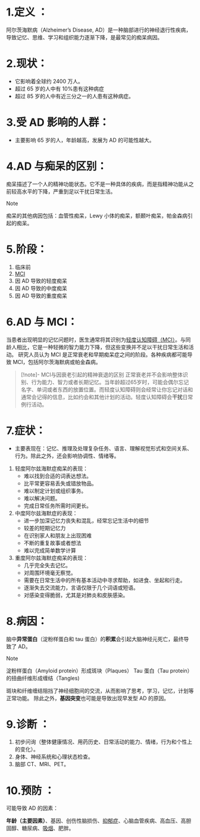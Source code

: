 
# 1.定义 ：
   阿尔茨海默病（Alzheimer’s Disease, AD）是一种脑部进行的神经退行性疾病，导致记忆、思维、学习和组织能力逐渐下降，是最常见的痴呆病因。

# 2.现状：
* 它影响着全球约 2400 万人。
* 超过 65 岁的人中有 10%患有这种病症
* 超过 85 岁的人中有近三分之一的人患有这种病症。
# 3.受 AD 影响的人群：

* 主要影响 65 岁的人，年龄越高，发展为 AD 的可能性越大。



# 4.AD 与痴呆的区别：

痴呆描述了一个人的精神功能状态。它不是一种具体的疾病，而是指精神功能从之前较高水平的下降，严重到足以干扰日常生活。

> [!note]
> 痴呆的其他病因包括：血管性痴呆，Lewy 小体的痴呆，额颞叶痴呆，帕金森病引起的痴呆。

# 5.阶段：

1. 临床前
2. [MCI](https://www.notion.so/MCI-1f5ede727abc4e5ab9bfe099ddb9fc02?pvs=21)
3. 因 AD 导致的轻度痴呆
4. 因 AD 导致的中度痴呆
5. 因 AD 导致的重度痴呆


# 6.AD 与 MCI：
当患者出现明显的记忆问题时，医生通常将其识别为[轻度认知障碍（MCI）](https://my.clevelandclinic.org/health/diseases/17990-mild-cognitive-impairment)。与同龄人相比，它是一种轻微的智力能力下降，但这些变换并不足以干扰日常生活和活动。
研究人员认为 MCI 是正常衰老和早期痴呆症之间的阶段。各种疾病都可能导致 MCI，包括阿尔茨海默病或帕金森病。

> [!note]- MCI与因衰老引起的精神衰退的区别
> 正常衰老并不会影响整体识别、行为能力、智力或者长期记忆。当年龄超过65岁时，可能会偶尔忘记名字、单词或者东西的放置位置。而轻度认知障碍则会经常让你忘记对话和通常会记得的信息，比如约会和其他计划的活动。轻度认知障碍会**干扰**日常例行活动。


# 7.症状：
* 主要表现在：记忆、推理及处理复杂任务、语言、理解视觉形式和空间关系、行为。除此之外，还会影响协调性、情绪等。
1. 轻度阿尔兹海默症痴呆的表现：
	- 难以找到合适的词表达想法。
	- 比平常更容易丢失或错放物品。
	- 难以制定计划或组织事务。
	- 难以解决问题。
	- 完成日常任务所需时间更长。
2. 中度阿尔兹海默症的表现：
	- 进一步加深记忆力丧失和混乱，经常忘记生活中的细节
	- 较差的短期记忆力
	- 在识别家人和朋友上出现困难
	- 不断的重复故事或者想法
	- 难以完成简单数学计算
3. 重度阿尔兹海默症痴呆的表现：
	- 几乎完全失去记忆。
	- 对周围环境毫无察觉。
	- 需要在日常生活中的所有基本活动中寻求帮助，如进食、坐起和行走。
	- 逐渐失去交流能力，言语仅限于几个词语或短语。
	- 对感染变得脆弱，尤其是对肺炎和皮肤感染。
<!--ID: 1709545010304-->


# 8.病因：

 脑中**异常蛋白**（淀粉样蛋白和 tau 蛋白）的**积累**会引起大脑神经元死亡，最终导致了 AD。


> [!note]
> 淀粉样蛋白（Amyloid protein）形成斑块（Plaques）
> Tau 蛋白（Tau protein）的扭曲纤维形成缠结（Tangles)

 斑块和纤维缠结阻挡了神经细胞间的交流，从而影响了思考，学习，记忆，计划等正常功能。
除此之外，**基因突变**也可能是导致出现早发型 AD 的原因。

# 9.诊断 ：
1. 初步问询（整体健康情况、用药历史、日常活动的能力、情绪，行为和个性上的变化）。
2. 身体、神经系统和心理状态检查。
3. 脑部 CT、MRI、PET。

# 10.预防 ：

可能导致 AD 的因素：


**年龄（主要因素）**、基因、创伤性脑损伤、[抑郁症](https://my.clevelandclinic.org/health/diseases/9290-depression)、心脑血管疾病、高血压、高胆固醇、糖尿病、[吸烟](https://my.clevelandclinic.org/health/articles/17488-smoking)、肥胖。